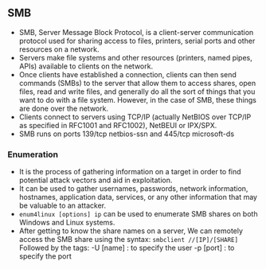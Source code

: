 ## SMB
- SMB, Server Message Block Protocol, is a client-server communication protocol used for sharing access to files, printers, serial ports and other resources on a network.
- Servers make file systems and other resources (printers, named pipes, APIs) available to clients on the network.
- Once clients have established a connection, clients can then send commands (SMBs) to the server that allow them to access shares, open files, read and write files, and generally do all the sort of things that you want to do with a file system. However, in the case of SMB, these things are done over the network.
- Clients connect to servers using TCP/IP (actually NetBIOS over TCP/IP as specified in RFC1001 and RFC1002), NetBEUI or IPX/SPX.
- SMB runs on ports 139/tcp netbios-ssn and 445/tcp microsoft-ds
  
### Enumeration
- It is the process of gathering information on a target in order to find potential attack vectors and aid in exploitation.
- It can be used to gather usernames, passwords, network information, hostnames, application data, services, or any other information that may be valuable to an attacker.
- `enum4linux [options] ip` can be used to enumerate SMB shares on both Windows and Linux systems.
- After getting to know the share names on a server, We can remotely access the SMB share using the syntax: `smbclient //[IP]/[SHARE]` Followed by the tags: -U [name] : to specify the user -p [port] : to specify the port


  
